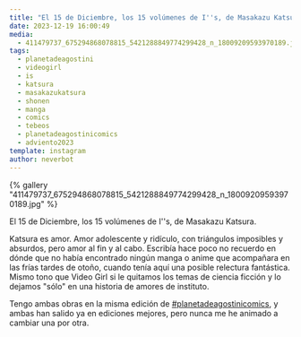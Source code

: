 ```yaml
---
title: "El 15 de Diciembre, los 15 volúmenes de I''s, de Masakazu Katsura"
date: 2023-12-19 16:00:49
media: 
  - 411479737_675294868078815_5421288849774299428_n_18009209593970189.jpg
tags: 
  - planetadeagostini
  - videogirl
  - is
  - katsura
  - masakazukatsura
  - shonen
  - manga
  - comics
  - tebeos
  - planetadeagostinicomics
  - adviento2023
template: instagram
author: neverbot
---
```


{% gallery "411479737_675294868078815_5421288849774299428_n_18009209593970189.jpg" %}

El 15 de Diciembre, los 15 volúmenes de I''s, de Masakazu Katsura.

Katsura es amor. Amor adolescente y ridículo, con triángulos imposibles y absurdos, pero amor al fin y al cabo. Escribía hace poco no recuerdo en dónde que no había encontrado ningún manga o anime que acompañara en las frías tardes de otoño, cuando tenía aquí una posible relectura fantástica. Mismo tono que Video Girl si le quitamos los temas de ciencia ficción y lo dejamos "sólo" en una historia de amores de instituto.

Tengo ambas obras en la misma edición de [#planetadeagostinicomics](/tags/planetadeagostinicomics), y ambas han salido ya en ediciones mejores, pero nunca me he animado a cambiar una por otra.
